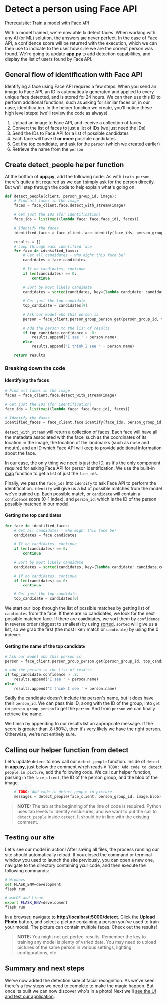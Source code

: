 # Detect a person using Face API

[Prerequisite: Train a model with Face API](./train-face-api.md)

With a model trained, we're now able to detect faces. When working with any AI (or ML) solution, the answers are never perfect. In the case of Face API, a confidence score will be returned with the execution, which we can then use to indicate to the user how sure we are the correct person was found. We're going to update **app.py** to add detection capabilities, and display the list of users found by Face API.

## General flow of identification with Face API

Identifying a face using Face API requires a few steps. When you send an image to Face API, an ID is automatically generated and applied to every unique face detected, and is stored for 24 hours. We can then use this ID to perform additional functions, such as asking for similar faces or, in our case, identification. In the helper function we create, you'll notice these high level steps: (we'll review the code as always)

1. Upload an image to Face API, and receive a collection of faces
2. Convert the list of faces to just a list of IDs (we just need the IDs)
3. Send the IDs to Face API for a list of possible candidates
4. Each face will have 0 **or more** possible candidates
5. Get the top candidate, and ask for the `person` (which we created earlier)
6. Retrieve the name from the `person`

## Create detect_people helper function

At the bottom of **app.py**, add the following code. As with `train_person`, there's quite a bit required as we can't simply ask for the person directly. But we'll step through the code to help explain what's going on.

``` python
def detect_people(client, person_group_id, image):
    # Find all faces in the image
    faces = face_client.face.detect_with_stream(image)

    # Get just the IDs (for identification)
    face_ids = list(map((lambda face: face.face_id), faces))

    # Identify the faces
    identified_faces = face_client.face.identify(face_ids, person_group_id)

    results = []
    # Loop through each identified face
    for face in identified_faces:
        # Get all candidates - who might this face be?
        candidates = face.candidates

        # If no candidates, continue
        if len(candidates) == 0:
            continue

        # Sort by most likely candidate
        candidates = sorted(candidates, key=(lambda candidate: candidate.confidence), reverse=True)

        # Get just the top candidate
        top_candidate = candidates[0]

        # Ask our model who this person is
        person = face_client.person_group_person.get(person_group_id, top_candidate.person_id)

        # Add the person to the list of results
        if top_candidate.confidence > .8:
            results.append('I see ' + person.name)
        else:
            results.append('I think I see ' + person.name)

    return results
```

### Breaking down the code

#### Identifying the faces

``` python
# Find all faces in the image
faces = face_client.face.detect_with_stream(image)

# Get just the IDs (for identification)
face_ids = list(map((lambda face: face.face_id), faces))

# Identify the faces
identified_faces = face_client.face.identify(face_ids, person_group_id)
```

`detect_with_stream` will return a collection of faces. Each face will have all the metadata associated with the face, such as the coordinates of its location in the image, the location of the landmarks (such as nose and mouth), and an ID which Face API will keep to provide additional information about the face.

In our case, the only thing we need is just the ID, as it's the only component required for asking Face API for person identification. We use the built-in [map](https://docs.python.org/3/library/functions.html#map) function to get a list of just the `face_id`s.

Finally, we pass the `face_ids` into `identify` to ask Face API to perform the identification. `identify` will give us a list of possible matches from the model we've trained up. Each possible match, or `candidate` will contain a `confidence` score (0-1 index), and `person_id`, which is the ID of the person possibly matched in our model.

#### Getting the top candidates

``` python
for face in identified_faces:
    # Get all candidates - who might this face be?
    candidates = face.candidates

    # If no candidates, continue
    if len(candidates) == 0:
        continue

    # Sort by most likely candidate
    candidates = sorted(candidates, key=(lambda candidate: candidate.confidence), reverse=True)

    # If no candidates, continue
    if len(candidates) == 0:
        continue

    # Get just the top candidate
    top_candidate = candidates[0]
```

We start our loop through the list of possible matches by getting list of `candidates` from the face. If there are no candidates, we look for the next possible matched face. If there are candidates, we sort them by `confidence` in reverse order (biggest to smallest) by using [sorted](https://docs.python.org/3/library/functions.html#sorted). `sorted` will give us a list, so we grab the first (the most likely match or `candidate`) by using the 0 indexer.

#### Getting the name of the top candidate

``` python
# Ask our model who this person is
person = face_client.person_group_person.get(person_group_id, top_candidate.person_id)

# Add the person to the list of results
if top_candidate.confidence > .8:
    results.append('I see ' + person.name)
else:
    results.append('I think I see ' + person.name)
```

Sadly the candidate doesn't include the person's name, but it does have their `person_id`. We can pass this ID, along with the ID of the group, into `get` on `person_group_person` to get the `person`. And from `person` we can finally retrieve the name.

We finish by appending to our results list an appropriate message. If the score is greater than .8 (80%), then it's very likely we have the right person. Otherwise, we're not entirely sure.

## Calling our helper function from detect

Let's update `detect` to now call our `detect_people` function. Inside of `detect` in **app.py**, just below the comment which reads `# TODO: Add code to detect people in picture`, add the following code. We call our helper function, passing in the `face_client`, the ID of the person group, and the blob of the image.

``` python
    # TODO: Add code to detect people in picture
    messages = detect_people(face_client, person_group_id, image.blob)
```

> **NOTE:** The tab at the beginning of the line of code is required. Python uses tab levels to identify enclosures, and we want to put the call to `detect_people` inside `detect`. It should be in line with the existing comment.

## Testing our site

Let's see our model in action! After saving all files, the process running our site should automatically reload. If you closed the command or terminal window you used to launch the site previously, you can open a new one, navigate to the directory containing your code, and then execute the following commands:

``` bash
# Windows
set FLASK_ENV=development
flask run

# macOS and Linux
export FLASK_ENV=development
flask run
```

In a browser, navigate to **http://localhost:5000/detect**. Click the **Upload Photo** button, and select a picture containing a person you've used to train your model. The picture can contain multiple faces. Check out the results!

> **NOTE:** You might not get perfect results. Remember the key to training any model is plenty of varied data. You may need to upload pictures of the same person in various settings, lighting configurations, etc.

## Summary and next steps

We've now added the detection side of facial recognition. As we've seen there's a few steps we need to complete to make the magic happen. But once its built we can now discover who's in a photo! Next we'll [see the UI and test our application](./deploy.md).
